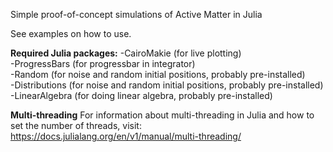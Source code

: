 Simple proof-of-concept simulations of Active Matter in Julia

See examples on how to use.


**Required Julia packages:**
-CairoMakie (for live plotting)  
-ProgressBars (for progressbar in integrator)  
-Random (for noise and random initial positions, probably pre-installed)  
-Distributions (for noise and random initial positions, probably pre-installed)  
-LinearAlgebra (for doing linear algebra, probably pre-installed)  

**Multi-threading**
For information about multi-threading in Julia and how to set the number of threads, visit:
https://docs.julialang.org/en/v1/manual/multi-threading/


